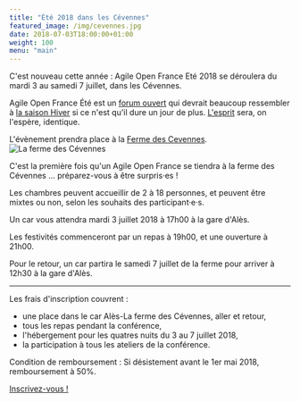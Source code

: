 ```yaml
---
title: "Été 2018 dans les Cévennes"
featured_image: /img/cevennes.jpg
date: 2018-07-03T18:00:00+01:00
weight: 100
menu: "main"
---
```


C'est nouveau cette année : Agile Open France Eté 2018 se déroulera du mardi 3 au samedi 7 juillet, dans les Cévennes.

<!--more--> 

Agile Open France Été est un [forum ouvert](https://fr.wikipedia.org/wiki/M%C3%A9thodologie_Forum_Ouvert)
qui devrait beaucoup ressembler à [la saison Hiver](../hiver2018) 
si ce n'est qu'il dure un jour de plus. [L'esprit](/esprit) sera, on l'espère,
identique.

L'évènement prendra place à la [Ferme des
Cevennes](http://www.lafermedescevennes.com/).  ![La ferme des
Cévennes](/img/ferme.jpg)

C'est la première fois qu'un Agile Open France se tiendra à la ferme des
Cévennes ... préparez-vous à être surpris·es !

Les chambres peuvent accueillir de 2 à 18 personnes, et peuvent être mixtes
ou non, selon les souhaits des participant·e·s.

Un car vous attendra mardi 3 juillet 2018 à 17h00 à la gare d'Alès.

Les festivités commenceront par un repas à 19h00, et une ouverture à 21h00.

Pour le retour, un car partira le samedi 7 juillet de la ferme pour arriver à
12h30 à la gare d'Alès.

----

Les frais d'inscription couvrent :

- une place dans le car Alès-La ferme des Cévennes, aller et retour,
- tous les repas pendant la conférence,
- l'hébergement pour les quatres nuits du 3 au 7 juillet 2018,
- la participation à tous les ateliers de la conférence.

Condition de remboursement : Si désistement avant le 1er mai 2018, remboursement à 50%.

[Inscrivez-vous !](/inscription)
